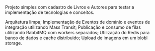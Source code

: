 Projeto simples com cadastro de Livros e Autores para testar a implementação de tecnologias e conceitos.

Arquitetura limpa;
Implementação de Eventos de domínio e eventos de integração utilizando Mass Transit; 
Publicação e consumo de filas utilizando RabbitMQ com workers separados;
Utilização do Redis para banco de dados e cache distribuido;
Upload de imagens em um blobl storage.
